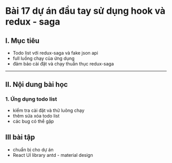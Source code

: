 # Bài 17 dự án đầu tay sử dụng hook và redux - saga

## I. Mục tiêu
 *  Todo list với redux-saga và fake json api
 *  full luồng chạy của ứng dụng
 *  đảm bảo cài đặt và chạy thuần thục redux-saga
------
## II. Nội dung bài học 
### 1. Ứng dụng todo list
- kiểm tra cài đặt và thử luông chạy 
- thêm sửa xóa todo list
- các bug có thể gặp

## III bài tập 
- chuẩn bị cho dự án 
- React UI library antd - material design
